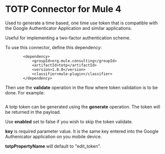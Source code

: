 # TOTP Connector for Mule 4
Used to generate a time based, one time use token that is compatible with the Google Authenticator Application and similar applications.

Useful for implementing a two-factor authentication scheme.

To use this connector, define this dependency:

```
		<dependency>
			<groupId>org.mule.consulting</groupId>
			<artifactId>totp</artifactId>
			<version>1.0.0</version>
			<classifier>mule-plugin</classifier>
		</dependency>
```

Then use the **validate** operation in the flow where token validation is to be done. For example:

```

```

A totp token can be generated using the **generate** operation. The token will be returned in the payload.

Use **enabled** set to false if you wish to skip the token validate.

**key** is required parameter value. It is the same key entered into the Google Authenicator application on you mobile device.

**totpPropertyName** will default to "edit_token".
